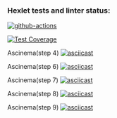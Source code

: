 ### Hexlet tests and linter status:
[![github-actions](https://github.com/WisdomQuest/frontend-project-46/actions/workflows/github-actions.yml/badge.svg)](https://github.com/WisdomQuest/frontend-project-46/actions/workflows/github-actions.yml)

[![Test Coverage](https://api.codeclimate.com/v1/badges/b3483509ed87517cea27/test_coverage)](https://codeclimate.com/github/WisdomQuest/frontend-project-46/test_coverage)

Ascinema(step 4)
[![asciicast](https://asciinema.org/a/wHepNLn0QNSfYXf9OyHoPT4HJ.svg)](https://asciinema.org/a/wHepNLn0QNSfYXf9OyHoPT4HJ)

Ascinema(step 6)
[![asciicast](https://asciinema.org/a/HxkkOQiIYxm2vO2JyCDFUd5sn.svg)](https://asciinema.org/a/HxkkOQiIYxm2vO2JyCDFUd5sn)

Ascinema(step 7)
[![asciicast](https://asciinema.org/a/tiPXgEuuDoMZAupBaOi3jpOhM.svg)](https://asciinema.org/a/tiPXgEuuDoMZAupBaOi3jpOhM)

Ascinema(step 8)
[![asciicast](https://asciinema.org/a/wVFcRWLw25eVEgI4DCbmQsqQq.svg)](https://asciinema.org/a/wVFcRWLw25eVEgI4DCbmQsqQq)

Ascinema(step 9)
[![asciicast](https://asciinema.org/a/qeVw07gBuHqRcRF10gR4dIv3g.svg)](https://asciinema.org/a/qeVw07gBuHqRcRF10gR4dIv3g)